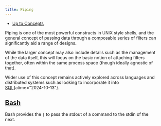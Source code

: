 ```yaml
---
title: Piping
---
```


- [Up to Concepts](concepts)

Piping is one of the most powerful constructs in UNIX style shells,
and the general concept of passing data through a composable
series of filters can significantly aid a range of designs.

While the larger concept may also include details such as the
management of the data itself, this will focus on the basic
notion of attaching filters together, often within the same
process space (though ideally agnostic of that).

Wider use of this concept remains actively explored across languages
and distributed systems such as looking to incorporate it into
[SQL](https://www.infoq.com/news/2024/09/google-sql-pipe-syntax/ "Google Proposes Adding Pipe Syntax to SQL - InfoQ"){atime="2024-10-13"}.

## [Bash](bash)

Bash provides the `|` to pass the stdout of a command to
the stdin of the next.
